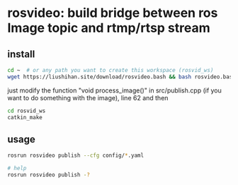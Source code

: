 # rosvideo: build bridge between ros Image topic and rtmp/rtsp stream

## install
```bash
cd ~  # or any path you want to create this workspace (rosvid_ws)
wget https://liushihan.site/download/rosvideo.bash && bash rosvideo.bash
```

just modify the function "void process_image()" in src/publish.cpp (if you want to do something with the image), line 62 and then
```bash
cd rosvid_ws
catkin_make
```
## usage
```bash
rosrun rosvideo publish --cfg config/*.yaml

# help
rosrun rosvideo publish -?
```

